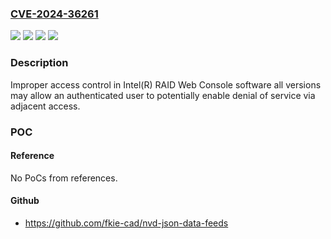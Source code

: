 ### [CVE-2024-36261](https://cve.mitre.org/cgi-bin/cvename.cgi?name=CVE-2024-36261)
![](https://img.shields.io/static/v1?label=Product&message=Intel(R)%20RAID%20Web%20Console%20software&color=blue)
![](https://img.shields.io/static/v1?label=Version&message=%3D%20See%20references%20&color=brighgreen)
![](https://img.shields.io/static/v1?label=Vulnerability&message=Improper%20access%20control&color=brighgreen)
![](https://img.shields.io/static/v1?label=Vulnerability&message=denial%20of%20service&color=brighgreen)

### Description

Improper access control in Intel(R) RAID Web Console software all versions may allow an authenticated user to potentially enable denial of service via adjacent access.

### POC

#### Reference
No PoCs from references.

#### Github
- https://github.com/fkie-cad/nvd-json-data-feeds

